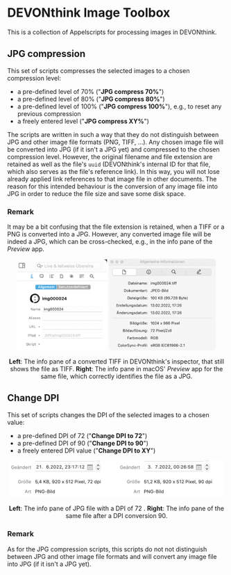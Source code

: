 # DEVONthink Image Toolbox

This is a collection of Appelscripts for processing images in DEVONthink.



## JPG compression
This set of scripts compresses the selected images to a chosen compression level:

* a pre-defined level of 70% ("**JPG compress 70%**")
* a pre-defined level of 80% ("**JPG compress 80%**")
* a pre-defined level of 100% ("**JPG compress 100%**"), e.g., to reset any previous compression
* a freely entered level ("**JPG compress XY%**")

The scripts are written in such a way that they do not distinguish between JPG and other image file formats (PNG, TIFF, ...). Any chosen image file will be converted into JPG (if it isn't a JPG yet) and compressed to the chosen compression level. However, the original filename and file extension are retained as well as the file's `uuid` (DEVONthink's internal ID for that file, which also serves as the file's reference link). In this way, you will not lose already applied link references to that image file in other documents. The reason for this intended behaviour is the  conversion of any image file into JPG in order to reduce the file size and save some disk space. 

### Remark 
It may be a bit confusing that the file extension is retained, when a TIFF or a PNG is converted into a JPG. However, any converted image file will be indeed a JPG, which can be cross-checked, e.g., in the info pane of the _Preview_ app.

<div style="text-align: center;">
<a href="Screenshots/JPG compression 1.png"><img src="Screenshots/JPG compression 1.png" style="width: 41%;"></a>
<a href="Screenshots/JPG compression 2.png"><img src="Screenshots/JPG compression 2.png" style="width: 49%;"></a>

<b>Left</b>: The info pane of a converted TIFF in DEVONthink's inspector, that still shows the file as TIFF. <b>Right</b>: The info pane in macOS' _Preview_ app for the same file, which correctly identifies the file as a JPG.
</div> 


## Change DPI
This set of scripts changes the DPI of the selected images to a chosen value:

* a pre-defined DPI of 72 ("**Change DPI to 72**")
* a pre-defined DPI of 90 ("**Change DPI to 90**")
* a freely entered DPI value ("**Change DPI to XY**")


<div style="text-align: center;">
<a href="Screenshots/Change DPI 1.png"><img src="Screenshots/Change DPI 1.png" style="width: 49%;"></a>
<a href="Screenshots/Change DPI 2.png"><img src="Screenshots/Change DPI 2.png" style="width: 49%;"></a>

<b>Left</b>: The info pane of  JPG file with a DPI of 72 . <b>Right</b>: The info pane of the same file after a DPI conversion 90.
</div> 

### Remark
As for the JPG compression scripts, this scripts do not not distinguish between JPG and other image file formats and will convert any image file into JPG (if it isn't a JPG yet).